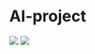 # AI-project
<img src="https://capsule-render.vercel.app/api?type=slice&color=BDBDC8&height=150&section=header&text=RAG를 이용한 뉴스기사 챗봇&fontSize=20" />
<img src="https://capsule-render.vercel.app/api?type=slice&color=BDBDC8&height=150&section=footer&text=RAG를 이용한 뉴스기사 챗봇&fontSize=20" />
